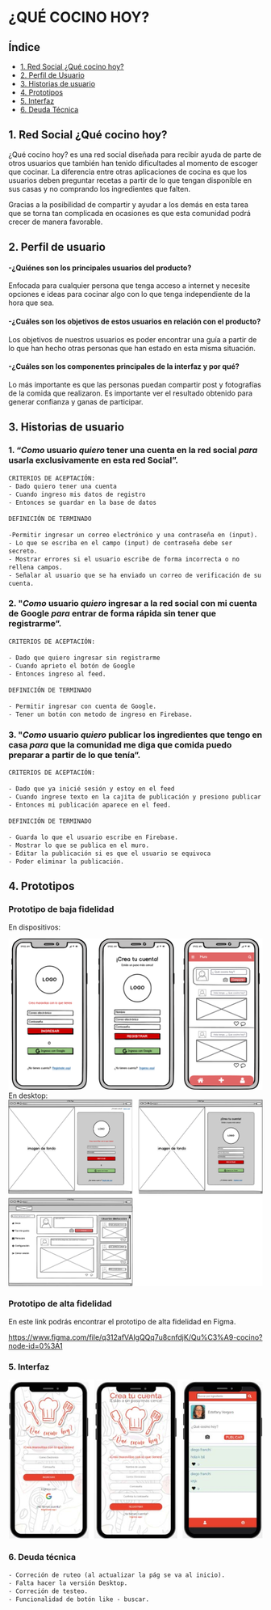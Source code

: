 # ¿QUÉ COCINO HOY? 

## Índice

* [1. Red Social ¿Qué cocino hoy?](#1-red-social-¿qué-cocino-hoy?)
* [2. Perfil de Usuario](#2-perfil-de-usuario)
* [3. Historias de usuario](#3-historias-de-usuario)
* [4. Prototipos](#4-prototipos)
* [5. Interfaz](#5-interfaz)
* [6. Deuda Técnica](#6-deuda-tecnica)

## 1. Red Social ¿Qué cocino hoy?

¿Qué cocino hoy? es una red social diseñada para recibir ayuda de parte de otros usuarios que también han tenido dificultades al momento de escoger que cocinar. La diferencia entre otras aplicaciones de cocina es que los usuarios deben preguntar recetas a partir de lo que tengan disponible en sus casas y no comprando los ingredientes que falten. 

Gracias a la posibilidad de compartir y ayudar a los demás en esta tarea que se torna tan complicada en ocasiones es que esta comunidad podrá crecer de manera favorable. 



## 2. Perfil de usuario

#### -¿Quiénes son los principales usuarios del producto?

Enfocada para cualquier persona que tenga acceso a internet y necesite opciones e ideas para cocinar algo con lo que tenga independiente de la hora que sea. 

#### -¿Cuáles son los objetivos de estos usuarios en relación con el producto?

Los objetivos de nuestros usuarios es poder encontrar una guía a partir de lo que han hecho otras personas que han estado en esta misma situación. 

#### -¿Cuáles son los componentes principales de la interfaz y por qué?

Lo más importante es que las personas puedan compartir post y fotografías de la comida que realizaron. Es importante ver el resultado obtenido para generar confianza y ganas de participar. 


## 3. Historias de usuario

### 1. “*Como* usuario *quiero* tener una cuenta en la red social *para* usarla exclusivamente en esta red Social”.

```
CRITERIOS DE ACEPTACIÓN:
- Dado quiero tener una cuenta
- Cuando ingreso mis datos de registro
- Entonces se guardar en la base de datos

DEFINICIÓN DE TERMINADO

-Permitir ingresar un correo electrónico y una contraseña en (input).
- Lo que se escriba en el campo (input) de contraseña debe ser secreto.
- Mostrar errores si el usuario escribe de forma incorrecta o no rellena campos. 
- Señalar al usuario que se ha enviado un correo de verificación de su cuenta.

```
### 2. "*Como* usuario *quiero* ingresar a la red social con mi cuenta de Google *para* entrar de forma rápida sin tener que registrarme”.

```
CRITERIOS DE ACEPTACIÓN:

- Dado que quiero ingresar sin registrarme
- Cuando aprieto el botón de Google 
- Entonces ingreso al feed. 

DEFINICIÓN DE TERMINADO

- Permitir ingresar con cuenta de Google.
- Tener un botón con metodo de ingreso en Firebase.

```

### 3. "*Como* usuario *quiero* publicar los ingredientes que tengo en casa *para* que la comunidad me diga que comida puedo preparar a partir de lo que tenía”.

```
CRITERIOS DE ACEPTACIÓN:

- Dado que ya inicié sesión y estoy en el feed
- Cuando ingrese texto en la cajita de publicación y presiono publicar
- Entonces mi publicación aparece en el feed.

DEFINICIÓN DE TERMINADO

- Guarda lo que el usuario escribe en Firebase.
- Mostrar lo que se publica en el muro.
- Editar la publicación si es que el usuario se equivoca
- Poder eliminar la publicación.

```



## 4. Prototipos


### Prototipo de baja fidelidad

En dispositivos: 

![protipo de baja](src/img/bajafid.png)
En desktop: 
![protipo de baja](src/img/bajafiddesk.png)
### Prototipo de alta fidelidad

En este link podrás encontrar el prototipo de alta fidelidad en Figma.

https://www.figma.com/file/q312afVAlgQQq7u8cnfdjK/Qu%C3%A9-cocino?node-id=0%3A1


### 5. Interfaz

![Interfaz](src/img/interfaz1.jpg)

### 6. Deuda técnica 

```
- Correción de ruteo (al actualizar la pág se va al inicio).
- Falta hacer la versión Desktop.
- Correción de testeo.
- Funcionalidad de botón like - buscar.

```
